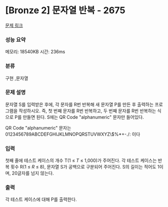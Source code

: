 
# [Bronze 2] 문자열 반복 - 2675

[문제 링크](https://www.acmicpc.net/problem/2675)

### 성능 요약

<p>메모리: 18540KB 시간: 236ms</p>

### 분류

<p>구현 ,문자열</p>

### 문제 설명

<p>문자열 S를 입력받은 후에, 각 문자를 R번 반복해 새 문자열 P를 만든 후 출력하는 프로그램을 작성하시오. 즉, 첫 번째 문자를 R번 반복하고, 두 번째 문자를 R번 반복하는 식으로 P를 만들면 된다. S에는 QR Code "alphanumeric" 문자만 들어있다.</p>

<p> QR Code "alphanumeric" 문자는 0123456789ABCDEFGHIJKLMNOPQRSTUVWXYZ\$%*+-./: 이다</p>

### 입력

<p>첫째 줄에 테스트 케이스의 개수 T(1 ≤ <em>T</em> ≤ 1,000)가 주어진다. 각 테스트 케이스는 반복 횟수 R(1 ≤ <em>R</em> ≤ 8), 문자열 S가 공백으로 구분되어 주어진다. S의 길이는 적어도 1이며, 20글자를 넘지 않는다.</p> 

### 출력

 <p>각 테스트 케이스에 대해 P를 출력한다.</p>


